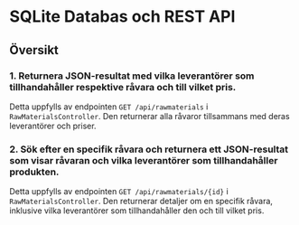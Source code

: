 # SQLite Databas och REST API

## Översikt

### 1. Returnera JSON-resultat med vilka leverantörer som tillhandahåller respektive råvara och till vilket pris.

Detta uppfylls av endpointen `GET /api/rawmaterials` i `RawMaterialsController`. Den returnerar alla råvaror tillsammans med deras leverantörer och priser.

### 2. Sök efter en specifik råvara och returnera ett JSON-resultat som visar råvaran och vilka leverantörer som tillhandahåller produkten.

Detta uppfylls av endpointen `GET /api/rawmaterials/{id}` i `RawMaterialsController`. Den returnerar detaljer om en specifik råvara, inklusive vilka leverantörer som tillhandahåller den och till vilket pris.
